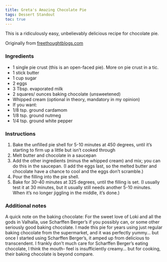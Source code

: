 ```yaml
---
title: Greta's Amazing Chocolate Pie
tags: Dessert Standout
toc: true
---
```

This is a ridiculously easy, unbelievably delicious recipe for chocolate pie.

Originally from [freethoughtblogs.com](http://freethoughtblogs.com/greta/2011/11/24/gretas-amazing-chocolate-pie-2/)

### Ingredients

*   1 single pie crust (this is an open-faced pie). More on pie crust in a tic.
*   1 stick butter
*   1 cup sugar
*   2 eggs
*   3 Tbsp. evaporated milk
*   2 squares/ ounces baking chocolate (unsweetened)
*   Whipped cream (optional in theory, mandatory in my opinion)
*   If you want:
*   1/8 tsp. ground cardamom
*   1/8 tsp. ground nutmeg
*   1/4 tsp. ground white pepper

### Instructions

1.  Bake the unfilled pie shell for 5-10 minutes at 450 degrees, until it’s starting to firm up a little but isn’t cooked through
2.  Melt butter and chocolate in a saucepan
3.  Add the other ingredients (minus the whipped cream) and mix; you can do this in the saucepan. (I add the eggs last, so the melted butter and chocolate have a chance to cool and the eggs don’t scramble.)
4.  Pour the filling into the pie shell.
5.  Bake for 30-40 minutes at 325 degrees, until the filling is set. (I usually test it at 30 minutes, but it usually still needs another 5-10 minutes. When it’s no longer jiggling in the middle, it’s done.)

### Additional notes

A quick note on the baking chocolate: For the sweet love of Loki and all the gods in Valhalla, use Scharffen Berger’s if you possibly can, or some other seriously good baking chocolate. I made this pie for years using just regular baking chocolate from the supermarket, and it was perfectly yummy… but once I started using Scharffen Berger’s, it amped up from delicious to transcendent. I frankly don’t much care for Scharffen Berger’s eating chocolate, I think the mouth- feel is insufficiently creamy… but for cooking, their baking chocolate is beyond compare.